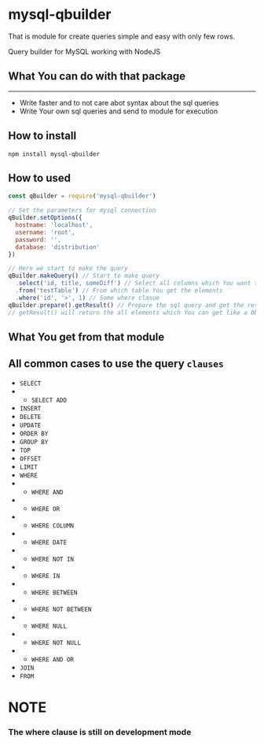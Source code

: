 # mysql-qbuilder

That is module for create queries simple and easy with only few rows.

Query builder for MySQL working with NodeJS

## What You can do with that package
---
* Write faster and to not care abot syntax about the sql queries
* Write Your own sql queries and send to module for execution

## How to install
``` 
npm install mysql-qbuilder
```

## How to used
```JavaScript
const qBuilder = require('mysql-qbuilder')

// Set the parameters for mysql connection
qBuilder.setOptions({
  hostname: 'localhost',
  username: 'root',
  password: '',
  database: 'distribution'
})

// Here we start to make the query
qBuilder.makeQuery() // Start to make query
  .select('id, title, someDiff') // Select all columns which You want to get from database. Here You can use the string which the columns is separated with comma or for more simple used the Array of columns
  .from('testTable') // From which table You get the elements
  .where('id', '>', 1) // Some where clasue
qBuilder.prepare().getResult() // Prepare the sql query and get the result 
// getResult() will return the all elements which You can get like a Object.
```

## What You get from that module
All common cases to use the query `clauses`
---
* `SELECT`
* * `SELECT ADD`
* `INSERT`
* `DELETE`
* `UPDATE`
* `ORDER BY`
* `GROUP BY`
* `TOP`
* `OFFSET`
* `LIMIT`
* `WHERE` 
* * `WHERE AND`
* * `WHERE OR`
* * `WHERE COLUMN`
* * `WHERE DATE`
* * `WHERE NOT IN`
* * `WHERE IN`
* * `WHERE BETWEEN`
* * `WHERE NOT BETWEEN`
* * `WHERE NULL`
* * `WHERE NOT NULL`
* * `WHERE AND OR`
* `JOIN`
* `FROM`

# NOTE
### The where clause is still on development mode
